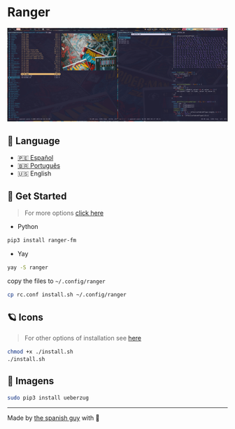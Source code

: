 # Ranger

![ranger](../../.screenshots/ranger.png)

## :speech_balloon: Language

- [:peru: Español](./README.es.md)
- [:brazil: Português](https://github.com/the-spanish-guy/dotfiles/tree/master/.config/ranger#readme)
- :us: English


## :wrench: Get Started 

> For more options [click here](https://github.com/ranger/ranger#installing)

- Python

```bash
pip3 install ranger-fm
```

- Yay

```bash
yay -S ranger
```

copy the files to `~/.config/ranger`

```bash
cp rc.conf install.sh ~/.config/ranger
```

## :ringed_planet: Icons

> For other options of installation see [here](https://github.com/alexanderjeurissen/ranger_devicons#install-instructions)

```bash
chmod +x ./install.sh
./install.sh
```

## :milky_way: Imagens

```bash
sudo pip3 install ueberzug
```

---

Made by [the spanish guy](https://github.com/the-spanish-guy) with :purple_heart:
